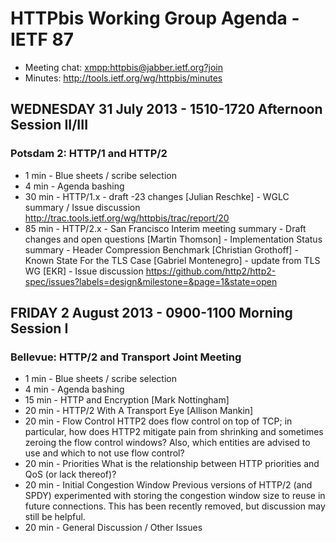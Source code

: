 # HTTPbis Working Group Agenda - IETF 87

 - Meeting chat: <xmpp:httpbis@jabber.ietf.org?join>
 - Minutes: <http://tools.ietf.org/wg/httpbis/minutes>

## WEDNESDAY 31 July 2013 - 1510-1720 Afternoon Session II/III

### Potsdam 2: HTTP/1 and HTTP/2

 *   1 min - Blue sheets / scribe selection 
 *   4 min - Agenda bashing
 *  30 min - HTTP/1.x
             - draft -23 changes [Julian Reschke]
             - WGLC summary / Issue discussion 
			   <http://trac.tools.ietf.org/wg/httpbis/trac/report/20>
 *  85 min - HTTP/2.x
             - San Francisco Interim meeting summary
             - Draft changes and open questions [Martin Thomson]
			 - Implementation Status summary
			 - Header Compression Benchmark [Christian Grothoff]
			 - Known State For the TLS Case [Gabriel Montenegro]
             - update from TLS WG [EKR]
			 - Issue discussion
			   <https://github.com/http2/http2-spec/issues?labels=design&milestone=&page=1&state=open>


## FRIDAY 2 August 2013 - 0900-1100 Morning Session I

### Bellevue: HTTP/2 and Transport Joint Meeting

*    1 min - Blue sheets / scribe selection 
*    4 min - Agenda bashing
*   15 min - HTTP and Encryption [Mark Nottingham]
*   20 min - HTTP/2 With A Transport Eye [Allison Mankin]
*   20 min - Flow Control
    HTTP2 does flow control on top of TCP; in particular, how does HTTP2
    mitigate pain from shrinking and sometimes zeroing the flow control windows?
    Also, which entities are advised to use and which to not use flow control?
*   20 min - Priorities
    What is the relationship between HTTP priorities and QoS (or lack thereof)?
*   20 min - Initial Congestion Window 
    Previous versions of HTTP/2 (and SPDY) experimented with storing the 
	congestion window size to reuse in future connections. This has been 
	recently removed, but discussion may still be helpful.
*   20 min - General Discussion / Other Issues
